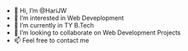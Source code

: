 - 👋 Hi, I’m @HariJW
- 👀 I’m interested in Web Deveplopment
- 🌱 I’m currently in TY B.Tech
- 💞️ I’m looking to collaborate on Web Development Projects
- 📫 Feel free to contact me

<!---
HariJW/HariJW is a ✨ special ✨ repository because its `README.md` (this file) appears on your GitHub profile.
You can click the Preview link to take a look at your changes.
--->
